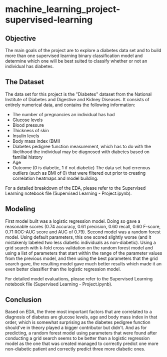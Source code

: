 # machine_learning_project-supervised-learning

## Objective
The main goals of the project are to explore a diabetes data set and to build more than one supervised learning binary classification model and determine which one will be best suited to classify whether or not an individual has diabetes.

## The Dataset
The data set for this project is the "Diabetes" dataset from the National Institute of Diabetes and Digestive and Kidney Diseases. It consists of entirely numerical data, and contains the following information:
- The number of pregnancies an individual has had
- Glucose levels
- Blood pressure
- Thickness of skin
- Insulin levels
- Body mass index (BMI)
- Diabetes pedigree function measurement, which has to do with the likelihood the individual may be diagnosed with diabetes based on familial history
- Age
- Outcome (0 is diabetic, 1 if not diabetic)
The data set had errenous outliers (such as BMI of 0) that were filtered out prior to creating correlation heatmaps and model building.

For a detailed breakdown of the EDA, please refer to the Supervised Learning notebook file (Supervised Learning - Project.ipynb).

## Modeling
First model built was a logistic regression model. Doing so gave a reasonable scores (0.74 accuracy, 0.61 precision, 0.60 recall, 0.60 F-score, 0.71 ROC-AUC score and AUC of 0.79).
Second model was a random forest model. Using default parameters, this one scored slightly worse (and it mistakenly labeled two less diabetic individuals as non-diabetic).
Using a grid search with k-fold cross validation on the random forest model and using a list of parameters that start within the range of the parameter values from the previous model, and then using the best parameters that the grid search gave, the resulting model gave much better results which made it an even better classifier than the logistic regression model.

For detailed model evaluations, please refer to the Supervised Learning notebook file (Supervised Learning - Project.ipynb).

## Conclusion
Based on EDA, the three most important factors that are correlated to a diagnosis of diabetes are glucose levels, age and body mass index in that order, which is somewhat surprising as the diabetes pedigree function should've in theory played a bigger contributor but didn't. And as for predicting, a random forest model using parameters that were found after conducting a grid search seems to be better than a logistic regression model as the one that was created managed to correctly predict one more non-diabetic patient and correctly predict three more diabetic ones.
